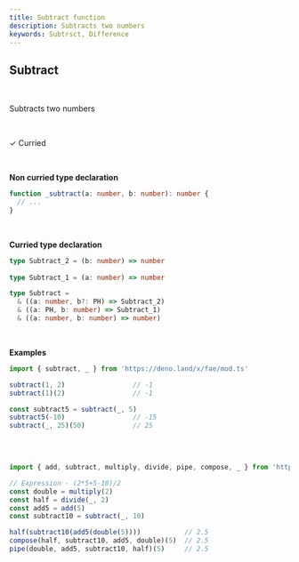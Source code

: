 ```yaml
---
title: Subtract function
description: Subtracts two numbers
keywords: Subtrsct, Difference
---
```


## Subtract
<br>

Subtracts two numbers

<br>

&check; Curried

<br>

**Non curried type declaration**
```typescript
function _subtract(a: number, b: number): number {
  // ...
}
```
<br>

**Curried type declaration**

```typescript
type Subtract_2 = (b: number) => number
 
type Subtract_1 = (a: number) => number

type Subtract = 
  & ((a: number, b?: PH) => Subtract_2)
  & ((a: PH, b: number) => Subtract_1)
  & ((a: number, b: number) => number)
```
<br>

**Examples**
```typescript
import { subtract, _ } from 'https://deno.land/x/fae/mod.ts'

subtract(1, 2)                 // -1
subtract(1)(2)                 // -1

const subtract5 = subtract(_, 5)
subtract5(-10)                 // -15
subtract(_, 25)(50)            // 25
            
```
<br>

```typescript
import { add, subtract, multiply, divide, pipe, compose, _ } from 'https://deno.land/x/fae/mod.ts'

// Expression - (2*5+5-10)/2
const double = multiply(2)
const half = divide(_, 2)
const add5 = add(5)
const subtract10 = subtract(_, 10)

half(subtract10(add5(double(5))))           // 2.5
compose(half, subtract10, add5, double)(5)  // 2.5
pipe(double, add5, subtract10, half)(5)     // 2.5
```
